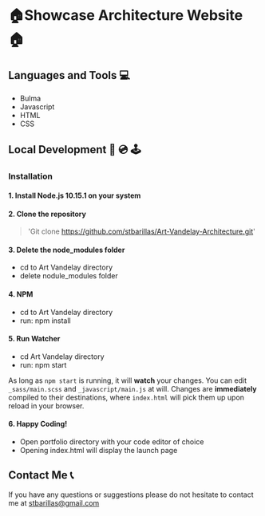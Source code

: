 # 🏠Showcase Architecture Website 🏠

## Languages and Tools 💻
- Bulma
- Javascript
- HTML
- CSS

## Local Development 💾 💿 🕹
### Installation 
#### 1.	Install Node.js 10.15.1 on your system


#### 2.	Clone the repository 
> 'Git clone https://github.com/stbarillas/Art-Vandelay-Architecture.git'


#### 3. Delete the node_modules folder
- cd to Art Vandelay directory
- delete nodule_modules folder


#### 4. NPM
- cd to Art Vandelay directory
- run: npm install


#### 5. Run Watcher
- cd Art Vandelay directory
- run: npm start

As long as `npm start` is running, it will **watch** your changes. You can edit `_sass/main.scss` and `_javascript/main.js` at will. Changes are **immediately** compiled to their destinations, where `index.html` will pick them up upon reload in your browser.


#### 6. Happy Coding!
- Open portfolio directory with your code editor of choice
- Opening index.html will display the launch page


## Contact Me 📞
If you have any questions or suggestions please do not hesitate to contact me at stbarillas@gmail.com
